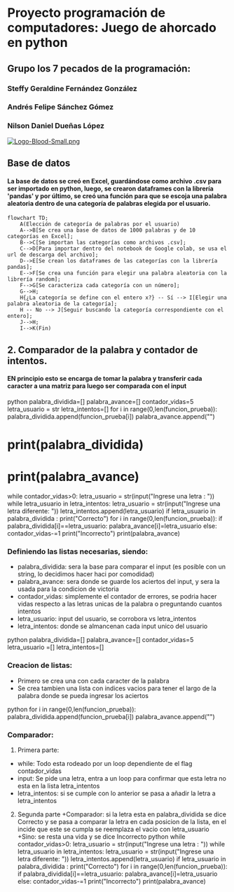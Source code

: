 # Proyecto programación de computadores: Juego de ahorcado en python
## Grupo los 7 pecados de la programación:
### Steffy Geraldine Fernández González
### Andrés Felipe Sánchez Gómez
### Nilson Daniel Dueñas López

[![Logo-Blood-Small.png](https://i.postimg.cc/2ytcCvyY/Logo-Blood-Small.png)](https://postimg.cc/QKpkbFcY)

## Base de datos
#### La base de datos se creó en Excel, guardándose como archivo .csv para ser importado en python, luego, se crearon dataframes con la librería 'pandas' y por último, se creó una función para que se escoja una palabra aleatoria dentro de una categoría de palabras elegida por el usuario.
```mermaid
flowchart TD;
    A(Elección de categoría de palabras por el usuario)
    A-->B[Se crea una base de datos de 1000 palabras y de 10 categorías en Excel];
    B-->C[Se importan las categorías como archivos .csv];
    C-->D[Para importar dentro del notebook de Google colab, se usa el url de descarga del archivo];
    D-->E[Se crean los dataframes de las categorías con la librería pandas];
    E-->F[Se crea una función para elegir una palabra aleatoria con la librería random];
    F-->G[Se caracteriza cada categoría con un número];
    G-->H;
    H{¿La categoría se define con el entero x?} -- Sí --> I[Elegir una palabra aleatoria de la categoría];
    H -- No --> J[Seguir buscando la categoría correspondiente con el entero];
    J-->H;
    I-->K(Fin)
```
## 2. Comparador de la palabra y contador de intentos.
#### EN principio esto se encarga de tomar la palabra y transferir cada caracter a una matriz para luego ser comparada con el input 
python
palabra_dividida=[]
palabra_avance=[]
contador_vidas=5
letra_usuario = str
letra_intentos=[]
for i in range(0,len(funcion_prueba)):
    palabra_dividida.append(funcion_prueba[i])
    palabra_avance.append("")
# print(palabra_dividida)
# print(palabra_avance)
while contador_vidas>0:
    letra_usuario = str(input("Ingrese una letra : "))
    while letra_usuario in letra_intentos:
        letra_usuario = str(input("Ingrese una letra diferente: "))
    letra_intentos.append(letra_usuario)
    if letra_usuario in palabra_dividida :
            print("Correcto")
            for i in range(0,len(funcion_prueba)):
                if palabra_dividida[i]==letra_usuario:
                    palabra_avance[i]=letra_usuario
    else:
        contador_vidas-=1
        print("Incorrecto")
    print(palabra_avance)

### Definiendo las listas necesarias, siendo:
* palabra_dividida: sera la base para comparar el input (es posible con un string, lo decidimos hacer haci por comodidad)
* palabra_avance: sera donde se guarde los aciertos del input, y sera la usada para la condicion de victoria
* contador_vidas: simplemente el contador de errores, se podria hacer vidas respecto a las letras unicas de la palabra o preguntando cuantos intentos
* letra_usuario: input del usuario, se corrobora vs letra_intentos
* letra_intentos: donde se almancenan cada input unico del usuario

python
palabra_dividida=[]
palabra_avance=[]
contador_vidas=5
letra_usuario =[]
letra_intentos=[]

### Creacion de listas:
* Primero se crea una con cada caracter de la palabra
* Se crea tambien una lista con indices vacios para tener el largo de la palabra donde se pueda ingresar los aciertos

python
for i in range(0,len(funcion_prueba)):
    palabra_dividida.append(funcion_prueba[i])
    palabra_avance.append("")

### Comparador:
1. Primera parte:
  
+ while: Todo esta rodeado por un loop dependiente de el flag contador_vidas
+ input: Se pide una letra, entra a un loop para confirmar que esta letra no esta en la lista letra_intentos
+ letra_intentos: si se cumple con lo anterior se pasa a añadir la letra a letra_intentos
            
2.  Segunda parte
+Comparador: si la letra esta en palabra_dividida se dice Correcto y se pasa a comparar la letra en cada posicion de la lista, en el incide que este se cumpla se reemplaza el vacio con letra_usuario
+Sino: se resta una vida y se dice Incorrecto
python
while contador_vidas>0:
    letra_usuario = str(input("Ingrese una letra : "))
    while letra_usuario in letra_intentos:
        letra_usuario = str(input("Ingrese una letra diferente: "))
    letra_intentos.append(letra_usuario)
    if letra_usuario in palabra_dividida :
            print("Correcto")
            for i in range(0,len(funcion_prueba)):
                if palabra_dividida[i]==letra_usuario:
                    palabra_avance[i]=letra_usuario
    else:
        contador_vidas-=1
        print("Incorrecto")
    print(palabra_avance)
